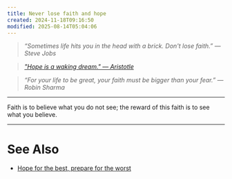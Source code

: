 ```yaml
---
title: Never lose faith and hope
created: 2024-11-18T09:16:50
modified: 2025-08-14T05:04:06
---
```


> _“Sometimes life hits you in the head with a brick. Don't lose faith.” — Steve Jobs_

> _["Hope is a waking dream." — Aristotle](https://www.goodreads.com/quotes/3987-hope-is-a-waking-dream)_

> _“For your life to be great, your faith must be bigger than your fear.” — Robin Sharma_

---

Faith is to believe what you do not see; the reward of this faith is to see what you believe.

---

# See Also

* [Hope for the best, prepare for the worst](hope-for-the-best-prepare-for-the-worst.md)
